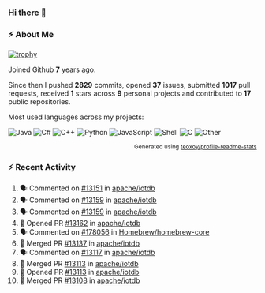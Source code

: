 ### Hi there 👋

### :zap: About Me

[![trophy](https://github-profile-trophy.vercel.app/?username=HTHou&theme=onedark)](https://github.com/ryo-ma/github-profile-trophy)
   
Joined Github **7** years ago.

Since then I pushed **2829** commits, opened **37** issues, submitted **1017** pull requests, received **1** stars across **9** personal projects and contributed to **17** public repositories.

Most used languages across my projects:

![Java](https://img.shields.io/static/v1?style=flat-square&label=%E2%A0%80&color=555&labelColor=%23b07219&message=Java%EF%B8%B189.6%25)
![C#](https://img.shields.io/static/v1?style=flat-square&label=%E2%A0%80&color=555&labelColor=%23178600&message=C%23%EF%B8%B13.9%25)
![C++](https://img.shields.io/static/v1?style=flat-square&label=%E2%A0%80&color=555&labelColor=%23f34b7d&message=C%2B%2B%EF%B8%B12.7%25)
![Python](https://img.shields.io/static/v1?style=flat-square&label=%E2%A0%80&color=555&labelColor=%233572A5&message=Python%EF%B8%B10.7%25)
![JavaScript](https://img.shields.io/static/v1?style=flat-square&label=%E2%A0%80&color=555&labelColor=%23f1e05a&message=JavaScript%EF%B8%B10.5%25)
![Shell](https://img.shields.io/static/v1?style=flat-square&label=%E2%A0%80&color=555&labelColor=%2389e051&message=Shell%EF%B8%B10.4%25)
![C](https://img.shields.io/static/v1?style=flat-square&label=%E2%A0%80&color=555&labelColor=%23555555&message=C%EF%B8%B10.4%25)
![Other](https://img.shields.io/static/v1?style=flat-square&label=%E2%A0%80&color=555&labelColor=%23ededed&message=Other%EF%B8%B11.4%25)

<p align="right"><sub>Generated using <a href="https://github.com/marketplace/actions/profile-readme-stats">teoxoy/profile-readme-stats</a></sub></p>


<!--![](https://github.com/HTHou/HTHou/blob/output/github-contribution-grid-snake.svg)-->

<!--![Haonan Hou's github stats](https://github-readme-stats.vercel.app/api?username=HTHou&count_private=true&show_icons=true&theme=onedark)-->

<!--![Haonan Hou's wakatime stats](https://github-readme-stats.vercel.app/api/wakatime?username=HTHou&layout=compact&theme=onedark)-->

<!--![Top Langs](https://github-readme-stats.vercel.app/api/top-langs/?username=HTHou&theme=onedark&layout=compact)-->

### :zap: Recent Activity
<!--START_SECTION:activity-->
1. 🗣 Commented on [#13151](https://github.com/apache/iotdb/issues/13151#issuecomment-2288104173) in [apache/iotdb](https://github.com/apache/iotdb)
2. 🗣 Commented on [#13159](https://github.com/apache/iotdb/issues/13159#issuecomment-2288030766) in [apache/iotdb](https://github.com/apache/iotdb)
3. 🗣 Commented on [#13159](https://github.com/apache/iotdb/issues/13159#issuecomment-2287824640) in [apache/iotdb](https://github.com/apache/iotdb)
4. 💪 Opened PR [#13162](https://github.com/apache/iotdb/pull/13162) in [apache/iotdb](https://github.com/apache/iotdb)
5. 🗣 Commented on [#178056](https://github.com/Homebrew/homebrew-core/pull/178056#issuecomment-2283579390) in [Homebrew/homebrew-core](https://github.com/Homebrew/homebrew-core)
6. 🎉 Merged PR [#13137](https://github.com/apache/iotdb/pull/13137) in [apache/iotdb](https://github.com/apache/iotdb)
7. 🗣 Commented on [#13117](https://github.com/apache/iotdb/issues/13117#issuecomment-2277138942) in [apache/iotdb](https://github.com/apache/iotdb)
8. 🎉 Merged PR [#13113](https://github.com/apache/iotdb/pull/13113) in [apache/iotdb](https://github.com/apache/iotdb)
9. 💪 Opened PR [#13113](https://github.com/apache/iotdb/pull/13113) in [apache/iotdb](https://github.com/apache/iotdb)
10. 🎉 Merged PR [#13108](https://github.com/apache/iotdb/pull/13108) in [apache/iotdb](https://github.com/apache/iotdb)
<!--END_SECTION:activity-->

<!--
**HTHou/HTHou** is a ✨ _special_ ✨ repository because its `README.md` (this file) appears on your GitHub profile.

Here are some ideas to get you started:

- 🔭 I’m currently working on ...
- 🌱 I’m currently learning ...
- 👯 I’m looking to collaborate on ...
- 🤔 I’m looking for help with ...
- 💬 Ask me about ...
- 📫 How to reach me: ...
- 😄 Pronouns: ...
- ⚡ Fun fact: ...
-->
